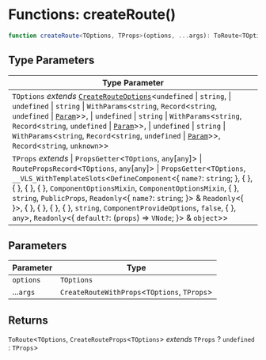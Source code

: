 # Functions: createRoute()

```ts
function createRoute<TOptions, TProps>(options, ...args): ToRoute<TOptions, CreateRouteProps<TOptions> extends TProps ? undefined : TProps>;
```

## Type Parameters

| Type Parameter |
| ------ |
| `TOptions` *extends* [`CreateRouteOptions`](../types/CreateRouteOptions.md)\<`undefined` \| `string`, \| `undefined` \| `string` \| `WithParams`\<`string`, `Record`\<`string`, `undefined` \| [`Param`](../types/Param.md)\>\>, \| `undefined` \| `string` \| `WithParams`\<`string`, `Record`\<`string`, `undefined` \| [`Param`](../types/Param.md)\>\>, \| `undefined` \| `string` \| `WithParams`\<`string`, `Record`\<`string`, `undefined` \| [`Param`](../types/Param.md)\>\>, `Record`\<`string`, `unknown`\>\> |
| `TProps` *extends* \| `PropsGetter`\<`TOptions`, `any`\[`any`\]\> \| `RoutePropsRecord`\<`TOptions`, `any`\[`any`\]\> \| `PropsGetter`\<`TOptions`, `__VLS_WithTemplateSlots`\<`DefineComponent`\<\{ `name?`: `string`; \}, \{ \}, \{ \}, \{ \}, \{ \}, `ComponentOptionsMixin`, `ComponentOptionsMixin`, \{ \}, `string`, `PublicProps`, `Readonly`\<\{ `name?`: `string`; \}\> & `Readonly`\<\{ \}\>, \{ \}, \{ \}, \{ \}, \{ \}, `string`, `ComponentProvideOptions`, `false`, \{ \}, `any`\>, `Readonly`\<\{ `default?`: (`props`) => `VNode`; \}\> & `object`\>\> |

## Parameters

| Parameter | Type |
| ------ | ------ |
| `options` | `TOptions` |
| ...`args` | `CreateRouteWithProps`\<`TOptions`, `TProps`\> |

## Returns

`ToRoute`\<`TOptions`, `CreateRouteProps`\<`TOptions`\> *extends* `TProps` ? `undefined` : `TProps`\>
